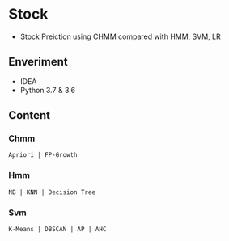 # Stock
- Stock Preiction using CHMM compared with HMM, SVM, LR
## Enveriment
- IDEA
- Python 3.7 & 3.6
## Content
### Chmm  
    Apriori | FP-Growth
### Hmm
    NB | KNN | Decision Tree
### Svm
    K-Means | DBSCAN | AP | AHC


